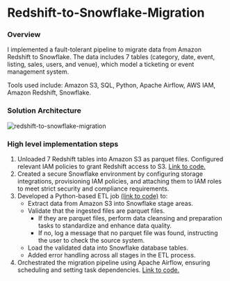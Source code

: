 # Redshift-to-Snowflake-Migration

### Overview
I implemented a fault-tolerant pipeline to migrate data from Amazon Redshift to Snowflake.
The data includes 7 tables (category, date, event, listing, sales, users, and venue), which model a ticketing or event management system.

Tools used include: Amazon S3, SQL, Python, Apache Airflow, AWS IAM, Amazon Redshift, Snowflake.

### Solution Architecture
![redshift-to-snowflake-migration](https://github.com/user-attachments/assets/b6dcf64d-c14b-4a57-8dd5-872f86209ebf)

### High level implementation steps
1. Unloaded 7 Redshift tables into Amazon S3 as parquet files. Configured relevant IAM policies to grant Redshift access to S3. [Link to code.](https://github.com/johnuzoma/Redshift-to-Snowflake-Migration/blob/main/unload_tables_to_s3.sql)
2. Created a secure Snowflake environment by configuring storage integrations, provisioning IAM policies, and attaching them to IAM roles to meet strict security and compliance requirements.
3. Developed a Python-based ETL job [(link to code)](https://github.com/johnuzoma/Redshift-to-Snowflake-Migration/blob/main/ETL_JOB.sql) to:
    - Extract data from Amazon S3 into Snowflake stage areas.
    - Validate that the ingested files are parquet files.
      - If they are parquet files, perform data cleansing and preparation tasks to standardize and enhance data quality.
      - If no, log a message that no parquet file was found, instructing the user to check the source system.
    - Load the validated data into Snowflake database tables.
    - Added error handling across all stages in the ETL process.
4. Orchestrated the migration pipeline using Apache Airflow, ensuring scheduling and setting task dependencies. [Link to code.](https://github.com/johnuzoma/Redshift-to-Snowflake-Migration/blob/main/dags/redshift_to_snowflake.py)
